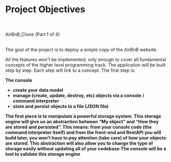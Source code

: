 # Project Objectives<br><br>

AirBnB_Clone (Part 1 of 4)<br><br>

The goal of the project is to deploy a simple copy of the AirBnB website.<br>

All the features won't be implemented; only enough to cover all fundamental concepts of the higher level programming track. The application will be built step by step. Each step will link to a concept. The first step is:<b><br>

The console<br>

* create your data model<br>
* manage (create, update, destroy, etc) objects via a console / command interpreter<br>
* store and persist objects to a file (JSON file)<br>

The first piece is to manipulate a powerful storage system. This storage engine will give us an abstraction between “My object” and “How they are stored and persisted”. This means: from your console code (the command interpreter itself) and from the front-end and RestAPI you will build later, you won’t have to pay attention (take care) of how your objects are stored. This abstraction will also allow you to change the type of storage easily without updating all of your codebase.The console will be a tool to validate this storage engine

